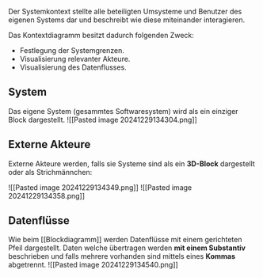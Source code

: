 Der Systemkontext stellte alle beteiligten Umsysteme und Benutzer des eigenen Systems dar und beschreibt wie diese miteinander interagieren.

Das Kontextdiagramm besitzt dadurch folgenden Zweck:
- Festlegung der Systemgrenzen.
- Visualisierung relevanter Akteure.
- Visualisierung des Datenflusses.

## System
Das eigene System (gesammtes Softwaresystem) wird als ein einziger Block dargestellt.
![[Pasted image 20241229134304.png]]

## Externe Akteure
Externe Akteure werden, falls sie Systeme sind als ein **3D-Block** dargestellt oder als Strichmännchen:

![[Pasted image 20241229134349.png]]
![[Pasted image 20241229134358.png]]

## Datenflüsse
Wie beim [[Blockdiagramm]] werden Datenflüsse mit einem gerichteten Pfeil dargestellt.
Daten welche übertragen werden **mit einem Substantiv** beschrieben und falls mehrere vorhanden sind mittels eines **Kommas** abgetrennt.
![[Pasted image 20241229134540.png]]